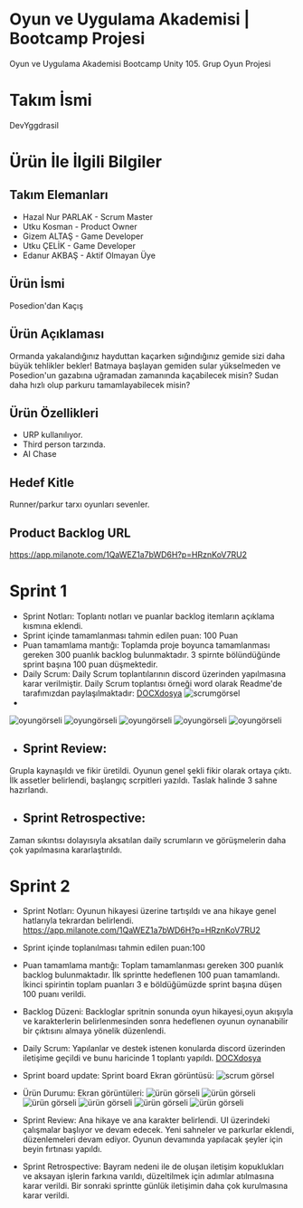 # Oyun ve Uygulama Akademisi | Bootcamp Projesi
Oyun ve Uygulama Akademisi Bootcamp Unity 105. Grup Oyun Projesi
# Takım İsmi
DevYggdrasil
# Ürün İle İlgili Bilgiler

## Takım Elemanları
* Hazal Nur PARLAK - Scrum Master
* Utku Kosman - Product Owner
* Gizem ALTAŞ - Game Developer
* Utku ÇELİK - Game Developer
* Edanur AKBAŞ - Aktif Olmayan Üye

## Ürün İsmi
Posedion'dan Kaçış

## Ürün Açıklaması
Ormanda yakalandığınız hayduttan kaçarken sığındığınız gemide sizi daha büyük tehlikler bekler! Batmaya başlayan gemiden sular yükselmeden ve Posedion'un gazabına uğramadan zamanında kaçabilecek misin? Sudan daha hızlı olup parkuru tamamlayabilecek misin? 

## Ürün Özellikleri
* URP kullanılıyor.
* Third person tarzında.
* AI Chase

## Hedef Kitle
Runner/parkur tarxı oyunları sevenler.

## Product Backlog URL
https://app.milanote.com/1QaWEZ1a7bWD6H?p=HRznKoV7RU2

# Sprint 1
* Sprint Notları: Toplantı notları ve puanlar backlog itemların açıklama kısmına eklendi.
* Sprint içinde tamamlanması tahmin edilen puan: 100 Puan
* Puan tamamlama mantığı: Toplamda proje boyunca tamamlanması gereken 300 puanlık backlog bulunmaktadır. 3 spirnte bölündüğünde sprint başına 100 puan düşmektedir.
* Daily Scrum: Daily Scrum toplantılarının discord üzerinden yapılmasına karar verilmiştir. Daily Scrum toplantısı örneği word olarak Readme'de tarafımızdan paylaşılmaktadır:
[DOCXdosya](https://github.com/ouaunity105/BootcampTakim105/blob/master/dailyscrum.docx)
![scrumgörsel](https://github.com/ouaunity105/BootcampTakim105/blob/master/bootcamp.png)
* 
![oyungörseli](https://github.com/ouaunity105/BootcampTakim105/blob/master/Assets.png)
![oyungörseli](https://github.com/ouaunity105/BootcampTakim105/blob/master/sc5.png)
![oyungörseli](https://github.com/ouaunity105/BootcampTakim105/blob/master/sc4.png)
![oyungörseli](https://github.com/ouaunity105/BootcampTakim105/blob/master/sc2.png)
![oyungörseli](https://github.com/ouaunity105/BootcampTakim105/blob/master/s3.png)


* ## Sprint Review:
Grupla kaynaşıldı ve fikir üretildi. Oyunun genel şekli fikir olarak ortaya çıktı. İlk assetler belirlendi, başlangıç scrpitleri yazıldı. Taslak halinde 3 sahne hazırlandı.
* ## Sprint Retrospective:
Zaman sıkıntısı dolayısıyla aksatılan daily scrumların ve görüşmelerin daha çok yapılmasına kararlaştırıldı.

# Sprint 2
* Sprint Notları: Oyunun hikayesi üzerine tartışıldı ve ana hikaye genel hatlarıyla tekrardan belirlendi.
  https://app.milanote.com/1QaWEZ1a7bWD6H?p=HRznKoV7RU2
* Sprint içinde toplanılması tahmin edilen puan:100
* Puan tamamlama mantığı: Toplam tamamlanması gereken 300 puanlık backlog bulunmaktadır. İlk sprintte hedeflenen 100 puan tamamlandı. İkinci spirintin toplam puanları 3 e böldüğümüzde sprint başına düşen 100 puanı verildi.
* Backlog Düzeni: Backloglar spritnin sonunda oyun hikayesi,oyun akışıyla ve karakterlerin belirlenmesinden sonra hedeflenen oyunun oynanabilir bir çıktısını almaya yönelik düzenlendi.
* Daily Scrum: Yapılanlar ve destek istenen konularda discord üzerinden iletişime geçildi ve bunu haricinde 1 toplantı yapıldı.
  [DOCXdosya](https://github.com/ouaunity105/BootcampTakim105/blob/master/dailyscrum.docx)

* Sprint board update: Sprint board Ekran görüntüsü:
![scrum görsel](https://github.com/ouaunity105/BootcampTakim105/blob/master/sprint2.png)

* Ürün Durumu: Ekran görüntüleri:
   ![ürün görseli](https://github.com/ouaunity105/BootcampTakim105/blob/master/s2.1.png)
  ![ürün görseli](https://github.com/ouaunity105/BootcampTakim105/blob/master/s2.2.png)
  ![ürün görseli](https://github.com/ouaunity105/BootcampTakim105/blob/master/s2.3.png)
  ![ürün görseli](https://github.com/ouaunity105/BootcampTakim105/blob/master/s2.4.png)
  ![ürün görseli](https://github.com/ouaunity105/BootcampTakim105/blob/master/s2.5.png)
  ![ürün görseli](https://github.com/ouaunity105/BootcampTakim105/blob/master/s2.6.png)
* Sprint Review: Ana hikaye ve ana karakter belirlendi. UI üzerindeki çalışmalar başlıyor ve devam edecek. Yeni sahneler ve parkurlar eklendi, düzenlemeleri devam ediyor. Oyunun devamında yapılacak şeyler için beyin fırtınası yapıldı.
* Sprint Retrospective: Bayram nedeni ile de oluşan iletişim kopuklukları ve aksayan işlerin farkına varıldı, düzeltilmek için adımlar atılmasına karar verildi. Bir sonraki sprintte günlük iletişimin daha çok kurulmasına karar verildi.


